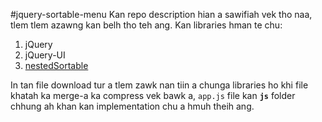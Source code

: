 #jquery-sortable-menu
Kan repo description hian a sawifiah vek tho naa, tlem tlem azawng kan belh tho teh ang.
Kan libraries hman te chu:

1. jQuery
2. jQuery-UI
3. [nestedSortable](https://github.com/ilikenwf/nestedSortable)

In tan file download tur a tlem zawk nan tiin a chunga libraries ho khi file khatah ka merge-a ka compress vek bawk a, `app.js` file kan **`js`** folder chhung ah khan kan implementation chu a hmuh theih ang.
